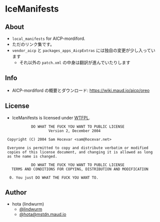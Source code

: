 # IceManifests

## About

- `local_manifests` for AICP-mordiford.
- ただのリンク集です。
- `vendor_aicp` と `packages_apps_AicpExtras` には独自の変更が少し入っています
    - それ以外の `patch.xml` の中身は翻訳が進んでいたりします

## Info

- AICP-mordiford の概要とダウンロード: https://wiki.maud.io/aicp/oreo

## License

- IceManifests is licensed under [WTFPL](http://www.wtfpl.net/).

```
            DO WHAT THE FUCK YOU WANT TO PUBLIC LICENSE
                    Version 2, December 2004

 Copyright (C) 2004 Sam Hocevar <sam@hocevar.net>

 Everyone is permitted to copy and distribute verbatim or modified
 copies of this license document, and changing it is allowed as long
 as the name is changed.

            DO WHAT THE FUCK YOU WANT TO PUBLIC LICENSE
   TERMS AND CONDITIONS FOR COPYING, DISTRIBUTION AND MODIFICATION

  0. You just DO WHAT THE FUCK YOU WANT TO.
```

## Author

- hota (lindwurm)
    - [@lindwurm](https://github.com/lindwurm)
    - [@hota@mstdn.maud.io](https://mstdn.maud.io/@hota)
